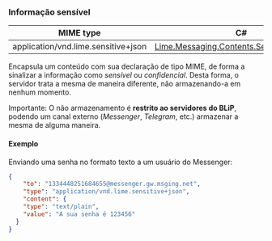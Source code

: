 ### Informação sensível

| MIME type                            | C#                                 |
|--------------------------------------|------------------------------------|
| application/vnd.lime.sensitive+json  | [Lime.Messaging.Contents.SensitiveContainer](https://github.com/takenet/lime-csharp/blob/master/src/Lime.Messaging/Contents/SensitiveContainer.cs) |

Encapsula um conteúdo com sua declaração de tipo MIME, de forma a sinalizar a informação como *sensível* ou *confidencial*. Desta forma, o servidor trata a mesma de maneira diferente, não armazenando-a em nenhum momento.

Importante: O não armazenamento é **restrito ao servidores do BLiP**, podendo um canal externo (*Messenger*, *Telegram*, etc.) armazenar a mesma de alguma maneira.

#### Exemplo
Enviando uma senha no formato texto a um usuário do Messenger:
```json
{
	"to": "1334448251684655@messenger.gw.msging.net",
	"type": "application/vnd.lime.sensitive+json",
	"content": {
    "type": "text/plain",
    "value": "A sua senha é 123456"
  }
}

```
